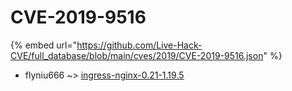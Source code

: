 # CVE-2019-9516
{% embed url="https://github.com/Live-Hack-CVE/full_database/blob/main/cves/2019/CVE-2019-9516.json" %}

* flyniu666 ~> [ingress-nginx-0.21-1.19.5](https://www.alice-snow.ru/2019/database/cve-2019-9516/ingress-nginx-0.21-1.19.5-flyniu666)